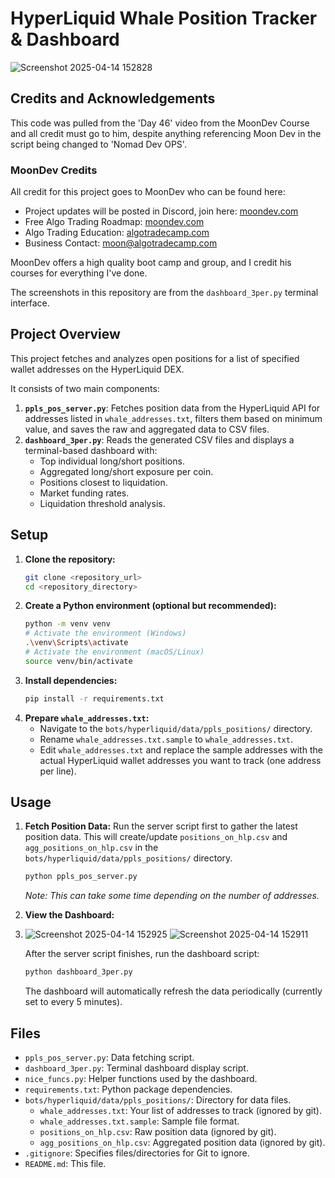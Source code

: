 # HyperLiquid Whale Position Tracker & Dashboard

![Screenshot 2025-04-14 152828](https://github.com/user-attachments/assets/08d8f8e5-4219-4f42-a1e6-2faf50e47916)




## Credits and Acknowledgements

This code was pulled from the 'Day 46' video from the MoonDev Course and all credit must go to him, despite anything referencing Moon Dev in the script being changed to 'Nomad Dev OPS'.

### MoonDev Credits

All credit for this project goes to MoonDev who can be found here:

- Project updates will be posted in Discord, join here: [moondev.com](https://moondev.com)
- Free Algo Trading Roadmap: [moondev.com](https://moondev.com)
- Algo Trading Education: [algotradecamp.com](https://algotradecamp.com)
- Business Contact: moon@algotradecamp.com

MoonDev offers a high quality boot camp and group, and I credit his courses for everything I've done.

The screenshots in this repository are from the `dashboard_3per.py` terminal interface.

## Project Overview

This project fetches and analyzes open positions for a list of specified wallet addresses on the HyperLiquid DEX.

It consists of two main components:

1. **`ppls_pos_server.py`**: Fetches position data from the HyperLiquid API for addresses listed in `whale_addresses.txt`, filters them based on minimum value, and saves the raw and aggregated data to CSV files.
2. **`dashboard_3per.py`**: Reads the generated CSV files and displays a terminal-based dashboard with:
   - Top individual long/short positions.
   - Aggregated long/short exposure per coin.
   - Positions closest to liquidation.
   - Market funding rates.
   - Liquidation threshold analysis.

## Setup

1.  **Clone the repository:**
    ```bash
    git clone <repository_url>
    cd <repository_directory>
    ```
2.  **Create a Python environment (optional but recommended):**
    ```bash
    python -m venv venv
    # Activate the environment (Windows)
    .\venv\Scripts\activate
    # Activate the environment (macOS/Linux)
    source venv/bin/activate
    ```
3.  **Install dependencies:**
    ```bash
    pip install -r requirements.txt
    ```
4.  **Prepare `whale_addresses.txt`:**
    *   Navigate to the `bots/hyperliquid/data/ppls_positions/` directory.
    *   Rename `whale_addresses.txt.sample` to `whale_addresses.txt`.
    *   Edit `whale_addresses.txt` and replace the sample addresses with the actual HyperLiquid wallet addresses you want to track (one address per line).

## Usage

1.  **Fetch Position Data:**
    Run the server script first to gather the latest position data. This will create/update `positions_on_hlp.csv` and `agg_positions_on_hlp.csv` in the `bots/hyperliquid/data/ppls_positions/` directory.
    ```bash
    python ppls_pos_server.py
    ```
    *Note: This can take some time depending on the number of addresses.*

2.  **View the Dashboard:**
3.  ![Screenshot 2025-04-14 152925](https://github.com/user-attachments/assets/988c3d9d-2409-4d8b-b9a5-9cb5074e3d36)
![Screenshot 2025-04-14 152911](https://github.com/user-attachments/assets/970bfb28-c47d-44fb-b3d3-f5dc862fa2c1)

    After the server script finishes, run the dashboard script:
    ```bash
    python dashboard_3per.py
    ```
    The dashboard will automatically refresh the data periodically (currently set to every 5 minutes).

## Files

*   `ppls_pos_server.py`: Data fetching script.
*   `dashboard_3per.py`: Terminal dashboard display script.
*   `nice_funcs.py`: Helper functions used by the dashboard.
*   `requirements.txt`: Python package dependencies.
*   `bots/hyperliquid/data/ppls_positions/`: Directory for data files.
    *   `whale_addresses.txt`: Your list of addresses to track (ignored by git).
    *   `whale_addresses.txt.sample`: Sample file format.
    *   `positions_on_hlp.csv`: Raw position data (ignored by git).
    *   `agg_positions_on_hlp.csv`: Aggregated position data (ignored by git).
*   `.gitignore`: Specifies files/directories for Git to ignore.
*   `README.md`: This file.
